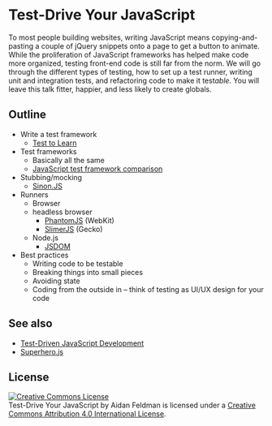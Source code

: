 # Test-Drive Your JavaScript

To most people building websites, writing JavaScript means copying-and-pasting a couple of jQuery snippets onto a page to get a button to animate.  While the proliferation of JavaScript frameworks has helped make code more organized, testing front-end code is still far from the norm.  We will go through the different types of testing, how to set up a test runner, writing unit and integration tests, and refactoring code to make it test*able*.  You will leave this talk fitter, happier, and less likely to create globals.

## Outline

* Write a test framework
  * [Test to Learn](https://github.com/afeld/test_to_learn)
* Test frameworks
  * Basically all the same
  * [JavaScript test framework comparison](https://coderwall.com/p/ntbixw)
* Stubbing/mocking
  * [Sinon.JS](http://sinonjs.org)
* Runners
  * Browser
  * headless browser
    * [PhantomJS](http://phantomjs.org) (WebKit)
    * [SlimerJS](http://www.slimerjs.org) (Gecko)
  * Node.js
    * [JSDOM](https://github.com/tmpvar/jsdom)
* Best practices
  * Writing code to be testable
  * Breaking things into small pieces
  * Avoiding state
  * Coding from the outside in – think of testing as UI/UX design for your code

## See also

* [Test-Driven JavaScript Development](http://www.amazon.com/Test-Driven-JavaScript-Development-Developers-Library/dp/0321683919)
* [Superhero.js](http://superherojs.com/#testing)

## License

<a rel="license" href="http://creativecommons.org/licenses/by/4.0/"><img alt="Creative Commons License" style="border-width:0" src="https://i.creativecommons.org/l/by/4.0/88x31.png" /></a><br /><span xmlns:dct="http://purl.org/dc/terms/" href="http://purl.org/dc/dcmitype/InteractiveResource" property="dct:title" rel="dct:type">Test-Drive Your JavaScript</span> by <span xmlns:cc="http://creativecommons.org/ns#" property="cc:attributionName">Aidan Feldman</span> is licensed under a <a rel="license" href="http://creativecommons.org/licenses/by/4.0/">Creative Commons Attribution 4.0 International License</a>.

